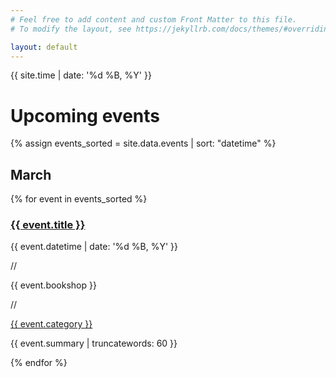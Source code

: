 ```yaml
---
# Feel free to add content and custom Front Matter to this file.
# To modify the layout, see https://jekyllrb.com/docs/themes/#overriding-theme-defaults

layout: default
---
```


{{ site.time | date: '%d %B, %Y' }}

# Upcoming events

{% assign events_sorted = site.data.events | sort: "datetime" %}

<div class="events-list">
  <h2>March</h2>
  {% for event in events_sorted %}
    <div class="event">
      <h3 class="title"><a href="#">{{ event.title }}</a></h3>
      <div class="meta">
        <p>{{ event.datetime | date: '%d %B, %Y' }}</p>
        <p class="divider">//</p>
        <p class="location">{{ event.bookshop }}</p>
        <p class="divider">//</p>
        <p class="tag"><a href="#">{{ event.category }}</a></p>
      </div>
      <p class="description">{{ event.summary | truncatewords: 60 }}</p>
    </div>
  {% endfor %}
</div>